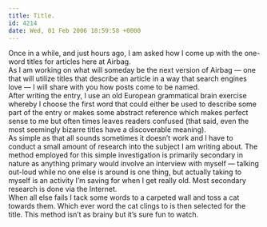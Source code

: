 ```yaml
---
title: Title.
id: 4214
date: Wed, 01 Feb 2006 18:59:58 +0000
---
```


Once in a while, and just hours ago, I am asked how I come up with the one-word titles for articles here at Airbag.  
 As I am working on what will someday be the next version of Airbag — one that will utilize titles that describe an article in a way that search engines love — I will share with you how posts come to be named.  
 After writing the entry, I use an old European grammatical brain exercise whereby I choose the first word that could either be used to describe some part of the entry or makes some abstract reference which makes perfect sense to me but often times leaves readers confused (that said, even the most seemingly bizarre titles have a discoverable meaning).  
 As simple as that all sounds sometimes it doesn’t work and I have to conduct a small amount of research into the subject I am writing about. The method employed for this simple investigation is primarily secondary in nature as anything primary would involve an interview with myself — talking out-loud while no one else is around is one thing, but actually taking to myself is an activity I’m saving for when I get really old. Most secondary research is done via the Internet.  
 When all else fails I tack some words to a carpeted wall and toss a cat towards them. Which ever word the cat clings to is then selected for the title. This method isn’t as brainy but it’s sure fun to watch.


